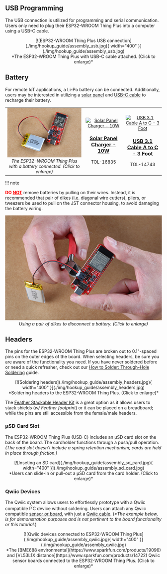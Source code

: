 ## USB Programming
The USB connection is utilized for programming and serial communication. Users only need to plug their ESP32-WROOM Thing Plus into a computer using a USB-C cable.

<center>
[![ESP32-WROOM Thing Plus USB connection](./img/hookup_guide/assembly_usb.jpg){ width="400" }](./img/hookup_guide/assembly_usb.jpg)<br>
*The ESP32-WROOM Thing Plus with USB-C cable attached. (Click to enlarge)*
</center>


## Battery
For remote IoT applications, a Li-Po battery can be connected. Additionally, users may be interested in utilizing a [solar panel](https://www.sparkfun.com/products/16835) and [USB-C cable](https://www.sparkfun.com/products/14743) to recharge their battery.

<table style="border-style:none">
    <tr>
        <td align="center" width="50%">
            <a href="../img/hookup_guide/assembly_batt.jpg"><img alt="Battery connected to the ESP32-WROOM Thing Plus" src="../img/hookup_guide/assembly_batt.jpg"></a>
            <br>
            <i>The ESP32-WROOM Thing Plus with a battery connected. (Click to enlarge)</i>
        </td>
        <td align="center">
            <a class="thumb" href="https://www.sparkfun.com/products/16835">
                <center><img src="https://cdn.sparkfun.com/r/500-500/assets/parts/1/5/7/5/6/16835-Solar_Panel_Charger_-_10W-01.jpg" alt="Solar Panel Charger - 10W" height="140">
                </center>
                <h3 class="title">Solar Panel Charger - 10W</h3>
            </a>
            TOL-16835
        </td>
        <td align="center">
            <a class="thumb" href="https://www.sparkfun.com/products/14743">
                <center><img src="https://cdn.sparkfun.com/r/500-500/assets/parts/1/2/9/7/2/14743-USB_3.1_Cable_A_to_C_-_3_Foot-01.jpg" alt="USB 3.1 Cable A to C - 3 Foot" height="140">
                </center>
                <h3 class="title">USB 3.1 Cable A to C - 3 Foot</h3>
            </a>
            TOL-14743
        </td>
    </tr>
</table>

!!! note
    <p><b><span style="color:red">DO <u>NOT</u></span></b> remove batteries by pulling on their wires. Instead, it is recommended that pair of dikes (i.e. diagonal wire cutters), pliers, or tweezers be used to pull on the JST connector housing, to avoid damaging the battery wiring.</p>
    <p><center>
        <a href="../img/hookup_guide/assembly_batt_removal.jpg"><img alt="Disconnect battery w/ dikes" src="../img/hookup_guide/assembly_batt_removal.jpg"></a>
        <br>
        <i>Using a pair of dikes to disconnect a battery. (Click to enlarge)</i>
    </center></p>


## Headers
The pins for the ESP32-WROOM Thing Plus are broken out to 0.1"-spaced pins on the outer edges of the board. When selecting headers, be sure you are aware of the functionality you need. If you have never soldered before or need a quick refresher, check out our [How to Solder: Through-Hole Soldering](https://learn.sparkfun.com/tutorials/how-to-solder-through-hole-soldering) guide.

<center>
[![Soldering headers](./img/hookup_guide/assembly_headers.jpg){ width="400" }](./img/hookup_guide/assembly_headers.jpg)<br>
*Soldering headers to the ESP32-WROOM Thing Plus. (Click to enlarge)*
</center>

The [Feather Stackable Header Kit](https://www.sparkfun.com/products/15187) is a great option as it allows users to stack shields (*w/ Feather footprint*) or it can be placed on a breadboard; while the pins are still accessible from the female/male headers.


### &micro;SD Card Slot
The ESP32-WROOM Thing Plus (USB-C) includes an &micro;SD card slot on the back of the board. The cardholder functions through a push/pull operation. *(The card slot doesn't include a spring retention mechanism; cards are held in place through friction.)*

<center>
[![Inseting an SD card](./img/hookup_guide/assembly_sd_card.jpg){ width="400" }](./img/hookup_guide/assembly_sd_card.jpg)<br>
*Users can slide-in or pull-out a &micro;SD card from the card holder. (Click to enlarge)*
</center>


### Qwiic Devices
The Qwiic system allows users to effortlessly prototype with a Qwiic compatible I<sup>2</sup>C device without soldering. Users can attach any Qwiic compatible [sensor or board](https://www.sparkfun.com/qwiic#sensors), with just a [Qwiic cable](https://www.sparkfun.com/products/15081). (*\*The example below, is for demonstration purposes and is not pertinent to the board functionality or this tutorial.*)

<center>
[![Qwiic devices connected to ESP32-WROOM Thing Plus](./img/hookup_guide/assembly_qwiic.jpg){ width="400" }](./img/hookup_guide/assembly_qwiic.jpg)<br>
*The [BME688 environmental](https://www.sparkfun.com/products/19096) and [VL53L1X distance](https://www.sparkfun.com/products/14722) Qwiic sensor boards connected to the ESP32-WROOM Thing Plus. (Click to enlarge)*
</center>